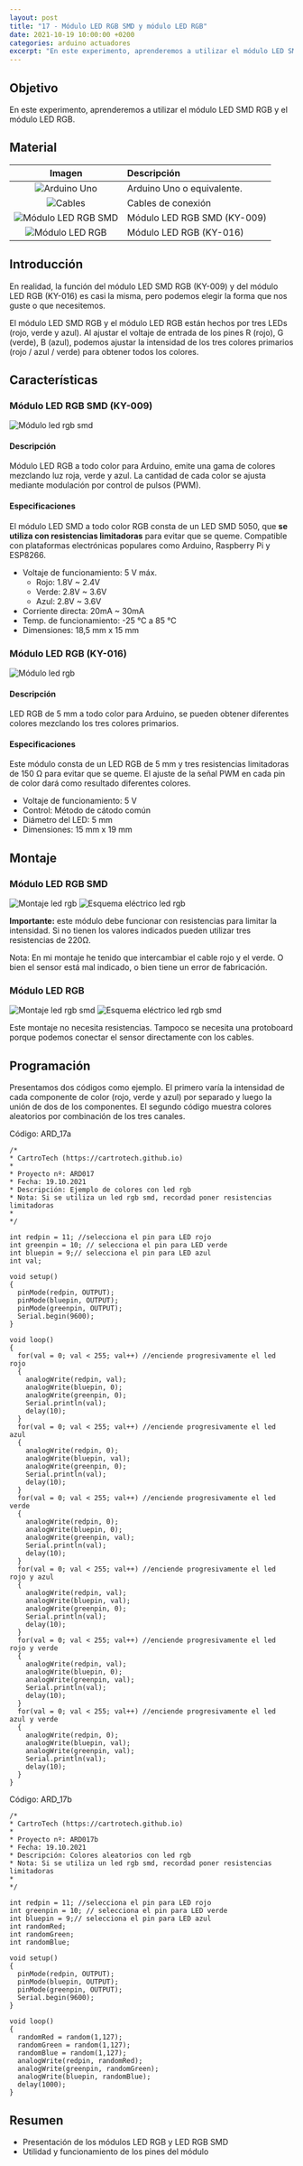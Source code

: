 ```yaml
---
layout: post
title: "17 - Módulo LED RGB SMD y módulo LED RGB"
date: 2021-10-19 10:00:00 +0200
categories: arduino actuadores
excerpt: "En este experimento, aprenderemos a utilizar el módulo LED SMD RGB y el módulo LED RGB."
---
```


## Objetivo

En este experimento, aprenderemos a utilizar el módulo LED SMD RGB y el
módulo LED RGB.

## Material

|                               Imagen                               | Descripción                 |
| :----------------------------------------------------------------: | :------------------------- |
| ![Arduino Uno](/assets/images/material/mat_unor3.png) | Arduino Uno o equivalente.  |
| ![Cables](/assets/images/material/mat_cables.png) | Cables de conexión         |
| ![Módulo LED RGB SMD](/assets/images/material/mat_KY009.png) | Módulo LED RGB SMD (KY-009) |
| ![Módulo LED RGB](/assets/images/material/mat_KY016.png) | Módulo LED RGB (KY-016)     |

## Introducción

En realidad, la función del módulo LED SMD RGB (KY-009) y del módulo LED
RGB (KY-016) es casi la misma, pero podemos elegir la forma que nos
guste o que necesitemos.

El módulo LED SMD RGB y el módulo LED RGB están hechos por tres LEDs (rojo,
verde y azul). Al ajustar el voltaje de entrada de los pines R (rojo), G
(verde), B (azul), podemos ajustar la intensidad de los tres colores primarios
(rojo / azul / verde) para obtener todos los colores.

## Características

### Módulo LED RGB SMD (KY-009)

![Módulo led rgb smd](/assets/images/ard/ard_17_01.jpeg)

#### Descripción

Módulo LED RGB a todo color para Arduino, emite una gama de colores
mezclando luz roja, verde y azul. La cantidad de cada color se ajusta
mediante modulación por control de pulsos (PWM).

#### Especificaciones

El módulo LED SMD a todo color RGB consta de un LED SMD 5050, que
**se utiliza con resistencias limitadoras** para evitar que se
queme. Compatible con plataformas electrónicas populares como Arduino,
Raspberry Pi y ESP8266.

- Voltaje de funcionamiento: 5 V máx.
  - Rojo: 1.8V ~ 2.4V
  - Verde: 2.8V ~ 3.6V
  - Azul: 2.8V ~ 3.6V
- Corriente directa: 20mA ~ 30mA
- Temp. de funcionamiento: -25 °C a 85 °C
- Dimensiones: 18,5 mm x 15 mm

### Módulo LED RGB (KY-016)

![Módulo led rgb](/assets/images/ard/ard_17_02.jpeg)

#### Descripción

LED RGB de 5 mm a todo color para Arduino, se pueden obtener diferentes colores
mezclando los tres colores primarios.

#### Especificaciones

Este módulo consta de un LED RGB de 5 mm y tres resistencias
limitadoras de 150 Ω para evitar que se queme. El ajuste de la señal PWM
en cada pin de color dará como resultado diferentes colores.

- Voltaje de funcionamiento: 5 V
- Control: Método de cátodo común
- Diámetro del LED: 5 mm
- Dimensiones: 15 mm x 19 mm

## Montaje

### Módulo LED RGB SMD

![Montaje led rgb](/assets/images/ard/ard_17_03.png)
![Esquema eléctrico led rgb](/assets/images/ard/ard_17_04.png)

**Importante:** este módulo debe funcionar con resistencias para limitar
la intensidad. Si no tienen los valores indicados pueden utilizar tres
resistencias de 220Ω.

Nota: En mi montaje he tenido que intercambiar el cable rojo y el
verde. O bien el sensor está mal indicado, o bien tiene un error de fabricación.

### Módulo LED RGB

![Montaje led rgb smd](/assets/images/ard/ard_17_05.png)
![Esquema eléctrico led rgb smd](/assets/images/ard/ard_17_06.png)

Este montaje no necesita resistencias. Tampoco se necesita una protoboard
porque podemos conectar el sensor directamente con los cables.

## Programación

Presentamos dos códigos como ejemplo. El primero varía la intensidad de cada
componente de color (rojo, verde y azul) por separado y luego la unión de
dos de los componentes. El segundo código muestra colores aleatorios por
combinación de los tres canales.

Código: ARD_17a

```Arduino
/*
* CartroTech (https://cartrotech.github.io)
*
* Proyecto nº: ARD017
* Fecha: 19.10.2021
* Descripción: Ejemplo de colores con led rgb
* Nota: Si se utiliza un led rgb smd, recordad poner resistencias limitadoras
*
*/

int redpin = 11; //selecciona el pin para LED rojo
int greenpin = 10; // selecciona el pin para LED verde
int bluepin = 9;// selecciona el pin para LED azul
int val;

void setup()
{
  pinMode(redpin, OUTPUT);
  pinMode(bluepin, OUTPUT);
  pinMode(greenpin, OUTPUT);
  Serial.begin(9600);
}

void loop()
{
  for(val = 0; val < 255; val++) //enciende progresivamente el led rojo
  {
    analogWrite(redpin, val);
    analogWrite(bluepin, 0);
    analogWrite(greenpin, 0);
    Serial.println(val);
    delay(10);
  }
  for(val = 0; val < 255; val++) //enciende progresivamente el led azul
  {
    analogWrite(redpin, 0);
    analogWrite(bluepin, val);
    analogWrite(greenpin, 0);
    Serial.println(val);
    delay(10);
  }
  for(val = 0; val < 255; val++) //enciende progresivamente el led verde
  {
    analogWrite(redpin, 0);
    analogWrite(bluepin, 0);
    analogWrite(greenpin, val);
    Serial.println(val);
    delay(10);
  }
  for(val = 0; val < 255; val++) //enciende progresivamente el led rojo y azul
  {
    analogWrite(redpin, val);
    analogWrite(bluepin, val);
    analogWrite(greenpin, 0);
    Serial.println(val);
    delay(10);
  }
  for(val = 0; val < 255; val++) //enciende progresivamente el led rojo y verde
  {
    analogWrite(redpin, val);
    analogWrite(bluepin, 0);
    analogWrite(greenpin, val);
    Serial.println(val);
    delay(10);
  }
  for(val = 0; val < 255; val++) //enciende progresivamente el led azul y verde
  {
    analogWrite(redpin, 0);
    analogWrite(bluepin, val);
    analogWrite(greenpin, val);
    Serial.println(val);
    delay(10);
  }
}
```

Código: ARD_17b

```Arduino
/*
* CartroTech (https://cartrotech.github.io)
*
* Proyecto nº: ARD017b
* Fecha: 19.10.2021
* Descripción: Colores aleatorios con led rgb
* Nota: Si se utiliza un led rgb smd, recordad poner resistencias limitadoras
*
*/

int redpin = 11; //selecciona el pin para LED rojo
int greenpin = 10; // selecciona el pin para LED verde
int bluepin = 9;// selecciona el pin para LED azul
int randomRed;
int randomGreen;
int randomBlue;

void setup()
{
  pinMode(redpin, OUTPUT);
  pinMode(bluepin, OUTPUT);
  pinMode(greenpin, OUTPUT);
  Serial.begin(9600);
}

void loop()
{
  randomRed = random(1,127);
  randomGreen = random(1,127);
  randomBlue = random(1,127);
  analogWrite(redpin, randomRed);
  analogWrite(greenpin, randomGreen);
  analogWrite(bluepin, randomBlue);
  delay(1000);
}
```

## Resumen

- Presentación de los módulos LED RGB y LED RGB SMD
- Utilidad y funcionamiento de los pines del módulo
